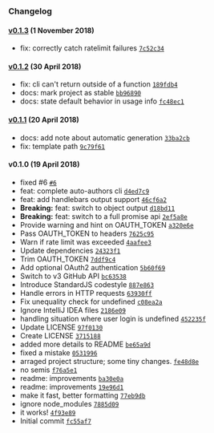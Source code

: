 ### Changelog

#### [v0.1.3](https://github.com/w33ble/auto-authors/compare/v0.1.2...v0.1.3) (1 November 2018)
- fix: correctly catch ratelimit failures [`7c52c34`](https://github.com/w33ble/auto-authors/commit/7c52c340aafda36e714c7a513e644543750f5f9b)

#### [v0.1.2](https://github.com/w33ble/auto-authors/compare/v0.1.1...v0.1.2) (30 April 2018)
- fix: cli can&#x27;t return outside of a function [`189fdb4`](https://github.com/w33ble/auto-authors/commit/189fdb4433f69340fe9fa33afbb68c539ea79415)
- docs: mark project as stable [`bb96890`](https://github.com/w33ble/auto-authors/commit/bb96890a41255c1e9c366664ac286ccf56a5eeb3)
- docs: state default behavior in usage info [`fc48ec1`](https://github.com/w33ble/auto-authors/commit/fc48ec1d0f2c80e2e92f7bb50d8eb22af5d950a9)

#### [v0.1.1](https://github.com/w33ble/auto-authors/compare/v0.1.0...v0.1.1) (20 April 2018)
- docs: add note about automatic generation [`33ba2cb`](https://github.com/w33ble/auto-authors/commit/33ba2cbcbc404b8e7c37df268ceaeb26a70e9d56)
- fix: template path [`9c79f61`](https://github.com/w33ble/auto-authors/commit/9c79f61bdbe95052d27a91db8f58e8cd1ab0586a)

#### v0.1.0 (19 April 2018)
- fixed #6 [`#6`](https://github.com/w33ble/auto-authors/issues/6)
- feat: complete auto-authors cli [`d4ed7c9`](https://github.com/w33ble/auto-authors/commit/d4ed7c9e5e83770502e9cbbd665974a4febd2123)
- feat: add handlebars output support [`46cf6a2`](https://github.com/w33ble/auto-authors/commit/46cf6a221757ce3c8df1341247d9022867c75164)
- **Breaking:** feat: switch to object output [`d18bd11`](https://github.com/w33ble/auto-authors/commit/d18bd117f67fc57e8e4e83450d18a6db564e50e0)
- **Breaking:** feat: switch to a full promise api [`2ef5a8e`](https://github.com/w33ble/auto-authors/commit/2ef5a8eb692de728fe3deb6bce117ed90691fc49)
- Provide warning and hint on OAUTH_TOKEN [`a320e6e`](https://github.com/w33ble/auto-authors/commit/a320e6e272479b32acd9a7d5080e18ec13adc3a6)
- Pass OAUTH_TOKEN to headers [`7625c95`](https://github.com/w33ble/auto-authors/commit/7625c9578726e7a8e091014181135fe0c04f6939)
- Warn if rate limit was exceeded [`4aafee3`](https://github.com/w33ble/auto-authors/commit/4aafee31c92a66c9d0bebd5cad47abd5bc6557e1)
- Update dependencies [`24323f1`](https://github.com/w33ble/auto-authors/commit/24323f14e0b9dae87ffb78f4e51a54314234d5d1)
- Trim OAUTH_TOKEN [`7ddf9c4`](https://github.com/w33ble/auto-authors/commit/7ddf9c4f0b8a6572ecebe297c513d8676a5636aa)
- Add optional OAuth2 authentication [`5b60f69`](https://github.com/w33ble/auto-authors/commit/5b60f69625622e8022e25166dcfbf2844c5cedb4)
- Switch to v3 GitHub API [`bc63538`](https://github.com/w33ble/auto-authors/commit/bc63538055f5f8a1999ea2dec503566835307398)
- Introduce StandardJS codestyle [`887e863`](https://github.com/w33ble/auto-authors/commit/887e863db6ab4d0662d56bf97d0dbe743fd14452)
- Handle errors in HTTP requests [`63930ff`](https://github.com/w33ble/auto-authors/commit/63930fff626dece6ba3f4f840dec55684d50d45b)
- Fix unequality check for undefined [`c08ea2a`](https://github.com/w33ble/auto-authors/commit/c08ea2a4a8dba87a480553f25280c43d107c7947)
- Ignore IntelliJ IDEA files [`2186e09`](https://github.com/w33ble/auto-authors/commit/2186e09cf115509c803b55c2e3bd560dcdd0692f)
- handling situation where user login is undefined [`452235f`](https://github.com/w33ble/auto-authors/commit/452235fb694ef3fbcb587dd3439ec866cc3bca20)
- Update LICENSE [`97f0130`](https://github.com/w33ble/auto-authors/commit/97f01305de0e9262a270b9abd675e281745958a0)
- Create LICENSE [`3715188`](https://github.com/w33ble/auto-authors/commit/37151884fd48fcd1d0c3fb095613a3e592ca1b5d)
- added more details to README [`be65a9d`](https://github.com/w33ble/auto-authors/commit/be65a9debabf48c32098e0891a6e40ab4fc87126)
- fixed a mistake [`0531996`](https://github.com/w33ble/auto-authors/commit/053199684ca033451580c4e49abfb6e4b3277ca9)
- arraged project structure; some tiny changes. [`fe48d8e`](https://github.com/w33ble/auto-authors/commit/fe48d8e447f99d30f86131de6a4191159c700bb7)
- no semis [`f76a5e1`](https://github.com/w33ble/auto-authors/commit/f76a5e1cee916f15c0e0b0c5a1ac9463a44778ec)
- readme: improvements [`ba30e0a`](https://github.com/w33ble/auto-authors/commit/ba30e0ab75315731e4ed90f436477b52d83e98a8)
- readme: improvements [`19e96d1`](https://github.com/w33ble/auto-authors/commit/19e96d107590da8d618cb779fb204a7280b63e58)
- make it fast, better formatting [`77eb9db`](https://github.com/w33ble/auto-authors/commit/77eb9db7c78661fe5617e045380c4d05b7d31b4b)
- ignore node_modules [`7885d09`](https://github.com/w33ble/auto-authors/commit/7885d0912a8b015e6f4cc269971553a6ef23f078)
- it works! [`4f93e89`](https://github.com/w33ble/auto-authors/commit/4f93e89c776bb648d1d9624b14ec5cab0df06515)
- Initial commit [`fc55af7`](https://github.com/w33ble/auto-authors/commit/fc55af7b3c757f8c2fe957b4c5164c9f428f33c1)

